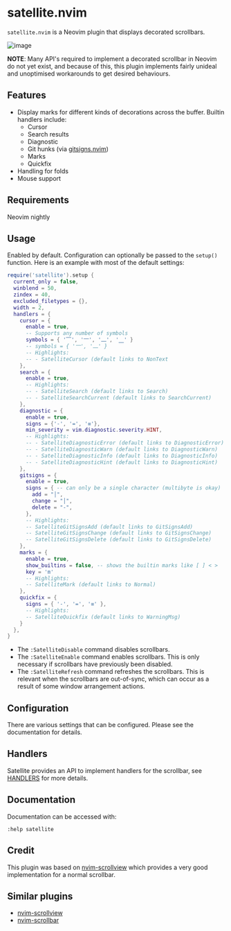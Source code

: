 # satellite.nvim

`satellite.nvim` is a Neovim plugin that displays decorated scrollbars.

![image](https://user-images.githubusercontent.com/7904185/167670068-8660fe2e-eb5a-45df-912d-479eb43e0239.png)

**NOTE**: Many API's required to implement a decorated scrollbar in Neovim do not yet exist,
and because of this, this plugin implements fairly unideal and unoptimised workarounds to get desired behaviours.

## Features

* Display marks for different kinds of decorations across the buffer. Builtin handlers include:
  * Cursor
  * Search results
  * Diagnostic
  * Git hunks (via [gitsigns.nvim])
  * Marks
  * Quickfix
* Handling for folds
* Mouse support

## Requirements

Neovim nightly

## Usage

Enabled by default. Configuration can optionally be passed to the `setup()`
function. Here is an example with most of the default settings:

```lua
require('satellite').setup {
  current_only = false,
  winblend = 50,
  zindex = 40,
  excluded_filetypes = {},
  width = 2,
  handlers = {
    cursor = {
      enable = true,
      -- Supports any number of symbols
      symbols = { '⎺', '⎻', '⎼', '⎽' }
      -- symbols = { '⎻', '⎼' }
      -- Highlights:
      -- - SatelliteCursor (default links to NonText
    },
    search = {
      enable = true,
      -- Highlights:
      -- - SatelliteSearch (default links to Search)
      -- - SatelliteSearchCurrent (default links to SearchCurrent)
    },
    diagnostic = {
      enable = true,
      signs = {'-', '=', '≡'},
      min_severity = vim.diagnostic.severity.HINT,
      -- Highlights:
      -- - SatelliteDiagnosticError (default links to DiagnosticError)
      -- - SatelliteDiagnosticWarn (default links to DiagnosticWarn)
      -- - SatelliteDiagnosticInfo (default links to DiagnosticInfo)
      -- - SatelliteDiagnosticHint (default links to DiagnosticHint)
    },
    gitsigns = {
      enable = true,
      signs = { -- can only be a single character (multibyte is okay)
        add = "│",
        change = "│",
        delete = "-",
      },
      -- Highlights:
      -- SatelliteGitSignsAdd (default links to GitSignsAdd)
      -- SatelliteGitSignsChange (default links to GitSignsChange)
      -- SatelliteGitSignsDelete (default links to GitSignsDelete)
    },
    marks = {
      enable = true,
      show_builtins = false, -- shows the builtin marks like [ ] < >
      key = 'm'
      -- Highlights:
      -- SatelliteMark (default links to Normal)
    },
    quickfix = {
      signs = { '-', '=', '≡' },
      -- Highlights:
      -- SatelliteQuickfix (default links to WarningMsg)
    }
  },
}
```

* The `:SatelliteDisable` command disables scrollbars.
* The `:SatelliteEnable` command enables scrollbars. This is only necessary
  if scrollbars have previously been disabled.
* The `:SatelliteRefresh` command refreshes the scrollbars. This is relevant
  when the scrollbars are out-of-sync, which can occur as a result of some
  window arrangement actions.

## Configuration

There are various settings that can be configured. Please see the documentation
for details.

## Handlers

Satellite provides an API to implement handlers for the scrollbar, see [HANDLERS](HANDLERS.md) for more details.

## Documentation

Documentation can be accessed with:

```vim
:help satellite
```

## Credit

This plugin was based on [nvim-scrollview] which provides a very good implementation for a normal scrollbar.

## Similar plugins

- [nvim-scrollview]
- [nvim-scrollbar]

[gitsigns.nvim]: https://github.com/lewis6991/gitsigns.nvim
[nvim-scrollbar]: https://github.com/petertriho/nvim-scrollbar
[nvim-scrollview]: https://github.com/dstein64/nvim-scrollview
